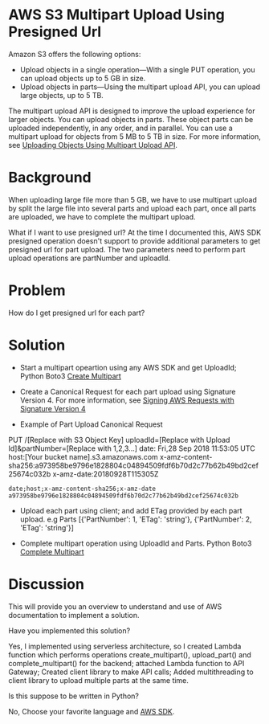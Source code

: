 AWS S3 Multipart Upload Using Presigned Url
===========================================

Amazon S3 offers the following options:

* Upload objects in a single operation—With a single PUT operation, you can upload objects up to 5 GB in size.
* Upload objects in parts—Using the multipart upload API, you can upload large objects, up to 5 TB.

The multipart upload API is designed to improve the upload experience for larger objects. You can upload objects in parts. These object parts can be uploaded independently, in any order, and in parallel. You can use a multipart upload for objects from 5 MB to 5 TB in size. For more information, see [Uploading Objects Using Multipart Upload API](https://docs.aws.amazon.com/AmazonS3/latest/dev/uploadobjusingmpu.html).

Background
==========
When uploading large file more than 5 GB, we have to use multipart upload by split the large file into several parts and upload each part, once all parts are uploaded, we have to complete the multipart upload.

What if I want to use presigned url?
At the time I documented this, AWS SDK presigned operation doesn't support to provide additional parameters to get presigned url for part upload. The two parameters need to perform part upload operations are partNumber and uploadId.

Problem
=======
How do I get presigned url for each part?

Solution
========
- Start a multipart opeartion using any AWS SDK and get UploadId; Python Boto3 [Create Multipart](https://boto3.amazonaws.com/v1/documentation/api/latest/reference/services/s3.html#S3.Client.create_multipart_upload)

- Create a Canonical Request for each part upload using Signature Version 4. For more information, see [Signing AWS Requests with Signature Version 4](https://docs.aws.amazon.com/general/latest/gr/sigv4_signing.html)
- Example of Part Upload Canonical Request

PUT
 	/[Replace with S3 Object Key]
 	uploadId=[Replace with Upload Id]&partNumber=[Replace with 1,2,3...]
 	date: Fri,28 Sep 2018 11:53:05 UTC
 	host:[Your bucket name].s3.amazonaws.com
 	x-amz-content-sha256:a973958be9796e1828804c04894509fdf6b70d2c77b62b49bd2cef25674c032b
 	x-amz-date:20180928T115305Z

 	date;host;x-amz-content-sha256;x-amz-date
 	a973958be9796e1828804c04894509fdf6b70d2c77b62b49bd2cef25674c032b

- Upload each part using client; and add ETag provided by each part upload. e.g Parts [{'PartNumber': 1, 'ETag': 'string'}, {'PartNumber': 2, 'ETag': 'string'}]

* Complete multipart operation using UploadId and Parts. Python Boto3 [Complete Multipart](https://boto3.amazonaws.com/v1/documentation/api/latest/reference/services/s3.html#S3.Client.complete_multipart_upload)

Discussion
==========
This will provide you an overview to understand and use of AWS documentation to implement a solution.

Have you implemented this solution?

Yes, I implemented using serverless architecture, so I created Lambda function which performs operations create_multipart(), upload_part() and complete_multipart() for the backend; attached Lambda function to API Gateway; Created client library to make API calls; Added multithreading to client library to upload multiple parts at the same time.

Is this suppose to be written in Python?

No, Choose your favorite language and [AWS SDK](https://aws.amazon.com/getting-started/tools-sdks/).
